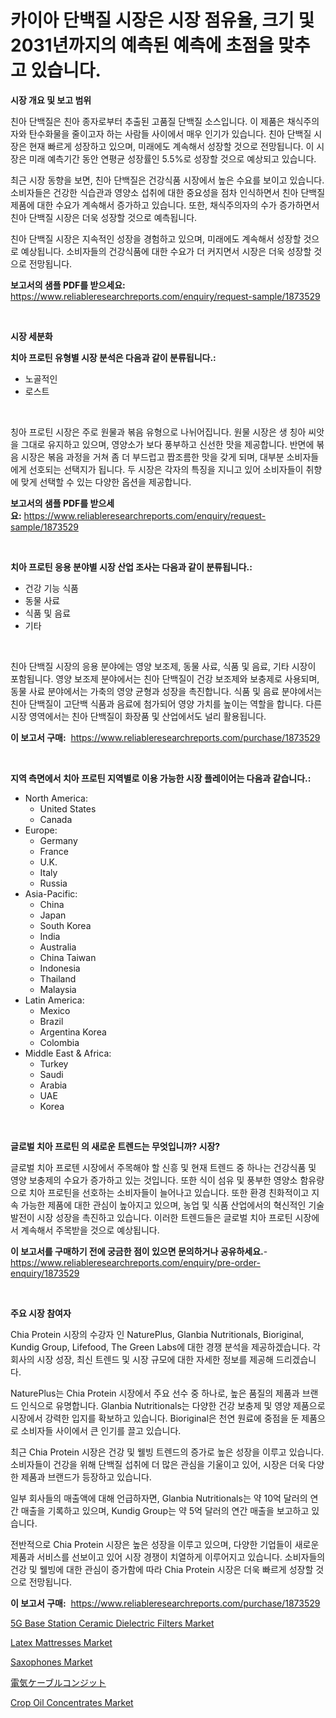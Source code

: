 <p><h1>카이아 단백질 시장은 시장 점유율, 크기 및 2031년까지의 예측된 예측에 초점을 맞추고 있습니다.</h1></p><p><strong>시장 개요 및 보고 범위</strong></p>
<p><p>친아 단백질은 친아 종자로부터 추출된 고품질 단백질 소스입니다. 이 제품은 채식주의자와 탄수화물을 줄이고자 하는 사람들 사이에서 매우 인기가 있습니다. 친아 단백질 시장은 현재 빠르게 성장하고 있으며, 미래에도 계속해서 성장할 것으로 전망됩니다. 이 시장은 미래 예측기간 동안 연평균 성장률인 5.5%로 성장할 것으로 예상되고 있습니다.</p><p>최근 시장 동향을 보면, 친아 단백질은 건강식품 시장에서 높은 수요를 보이고 있습니다. 소비자들은 건강한 식습관과 영양소 섭취에 대한 중요성을 점차 인식하면서 친아 단백질 제품에 대한 수요가 계속해서 증가하고 있습니다. 또한, 채식주의자의 수가 증가하면서 친아 단백질 시장은 더욱 성장할 것으로 예측됩니다.</p><p>친아 단백질 시장은 지속적인 성장을 경험하고 있으며, 미래에도 계속해서 성장할 것으로 예상됩니다. 소비자들의 건강식품에 대한 수요가 더 커지면서 시장은 더욱 성장할 것으로 전망됩니다.</p></p>
<p><strong>보고서의 샘플 PDF를 받으세요:</strong> <a href="https://www.reliableresearchreports.com/enquiry/request-sample/1873529">https://www.reliableresearchreports.com/enquiry/request-sample/1873529</a></p>
<p>&nbsp;</p>
<p><strong>시장 세분화</strong></p>
<p><strong>치아 프로틴 유형별 시장 분석은 다음과 같이 분류됩니다.:</strong></p>
<p><ul><li>노골적인</li><li>로스트</li></ul></p>
<p>&nbsp;</p>
<p><p>칭아 프로틴 시장은 주로 원물과 볶음 유형으로 나뉘어집니다. 원물 시장은 생 칭아 씨앗을 그대로 유지하고 있으며, 영양소가 보다 풍부하고 신선한 맛을 제공합니다. 반면에 볶음 시장은 볶음 과정을 거쳐 좀 더 부드럽고 짭조름한 맛을 갖게 되며, 대부분 소비자들에게 선호되는 선택지가 됩니다. 두 시장은 각자의 특징을 지니고 있어 소비자들이 취향에 맞게 선택할 수 있는 다양한 옵션을 제공합니다.</p></p>
<p><strong>보고서의 샘플 PDF를 받으세요:</strong>&nbsp;<a href="https://www.reliableresearchreports.com/enquiry/request-sample/1873529">https://www.reliableresearchreports.com/enquiry/request-sample/1873529</a></p>
<p>&nbsp;</p>
<p><strong> 치아 프로틴 응용 분야별 시장 산업 조사는 다음과 같이 분류됩니다.:</strong></p>
<p><ul><li>건강 기능 식품</li><li>동물 사료</li><li>식품 및 음료</li><li>기타</li></ul></p>
<p>&nbsp;</p>
<p><p>친아 단백질 시장의 응용 분야에는 영양 보조제, 동물 사료, 식품 및 음료, 기타 시장이 포함됩니다. 영양 보조제 분야에서는 친아 단백질이 건강 보조제와 보충제로 사용되며, 동물 사료 분야에서는 가축의 영양 균형과 성장을 촉진합니다. 식품 및 음료 분야에서는 친아 단백질이 고단백 식품과 음료에 첨가되어 영양 가치를 높이는 역할을 합니다. 다른 시장 영역에서는 친아 단백질이 화장품 및 산업에서도 널리 활용됩니다.</p></p>
<p><strong>이 보고서 구매:</strong>&nbsp; <a href="https://www.reliableresearchreports.com/purchase/1873529">https://www.reliableresearchreports.com/purchase/1873529</a></p>
<p>&nbsp;</p>
<p><strong>지역 측면에서 치아 프로틴 지역별로 이용 가능한 시장 플레이어는 다음과 같습니다.:</strong></p>
<p><ul>
    <li>
        North America:
        <ul>
            <li>United States</li>
            <li>Canada</li>
        </ul>
    </li>
    <li>
        Europe:
        <ul>
            <li>Germany</li>
            <li>France</li>
            <li>U.K.</li>
            <li>Italy</li>
            <li>Russia</li>
        </ul>
    </li>
    <li>
        Asia-Pacific:
        <ul>
            <li>China</li>
            <li>Japan</li>
            <li>South Korea</li>
            <li>India</li>
            <li>Australia</li>
            <li>China Taiwan</li>
            <li>Indonesia</li>
            <li>Thailand</li>
            <li>Malaysia</li>
        </ul>
    </li>
    <li>
        Latin America:
        <ul>
            <li>Mexico</li>
            <li>Brazil</li>
            <li>Argentina Korea</li>
            <li>Colombia</li>
        </ul>
    </li>
    <li>
        Middle East & Africa:
        <ul>
            <li>Turkey</li>
            <li>Saudi</li>
            <li>Arabia</li>
            <li>UAE</li>
            <li>Korea</li>
        </ul>
    </li>
    </ul></p>
<p>&nbsp;</p>
<p><strong>글로벌 치아 프로틴 의 새로운 트렌드는 무엇입니까? 시장?</strong></p>
<p><p>글로벌 치아 프로텐 시장에서 주목해야 할 신흥 및 현재 트렌드 중 하나는 건강식품 및 영양 보충제의 수요가 증가하고 있는 것입니다. 또한 식이 섬유 및 풍부한 영양소 함유량으로 치아 프로틴을 선호하는 소비자들이 늘어나고 있습니다. 또한 환경 친화적이고 지속 가능한 제품에 대한 관심이 높아지고 있으며, 농업 및 식품 산업에서의 혁신적인 기술 발전이 시장 성장을 촉진하고 있습니다. 이러한 트렌드들은 글로벌 치아 프로틴 시장에서 계속해서 주목받을 것으로 예상됩니다.</p></p>
<p><strong>이 보고서를 구매하기 전에 궁금한 점이 있으면 문의하거나 공유하세요.</strong>- <a href="https://www.reliableresearchreports.com/enquiry/pre-order-enquiry/1873529">https://www.reliableresearchreports.com/enquiry/pre-order-enquiry/1873529</a></p>
<p>&nbsp;</p>
<p><strong>주요 시장 참여자</strong></p>
<p><p>Chia Protein 시장의 수강자 인 NaturePlus, Glanbia Nutritionals, Bioriginal, Kundig Group, Lifefood, The Green Labs에 대한 경쟁 분석을 제공하겠습니다. 각 회사의 시장 성장, 최신 트렌드 및 시장 규모에 대한 자세한 정보를 제공해 드리겠습니다.</p><p>NaturePlus는 Chia Protein 시장에서 주요 선수 중 하나로, 높은 품질의 제품과 브랜드 인식으로 유명합니다. Glanbia Nutritionals는 다양한 건강 보충제 및 영양 제품으로 시장에서 강력한 입지를 확보하고 있습니다. Bioriginal은 천연 원료에 중점을 둔 제품으로 소비자들 사이에서 큰 인기를 끌고 있습니다.</p><p>최근 Chia Protein 시장은 건강 및 웰빙 트렌드의 증가로 높은 성장을 이루고 있습니다. 소비자들이 건강을 위해 단백질 섭취에 더 많은 관심을 기울이고 있어, 시장은 더욱 다양한 제품과 브랜드가 등장하고 있습니다.</p><p>일부 회사들의 매출액에 대해 언급하자면, Glanbia Nutritionals는 약 10억 달러의 연간 매출을 기록하고 있으며, Kundig Group는 약 5억 달러의 연간 매출을 보고하고 있습니다.</p><p>전반적으로 Chia Protein 시장은 높은 성장을 이루고 있으며, 다양한 기업들이 새로운 제품과 서비스를 선보이고 있어 시장 경쟁이 치열하게 이루어지고 있습니다. 소비자들의 건강 및 웰빙에 대한 관심이 증가함에 따라 Chia Protein 시장은 더욱 빠르게 성장할 것으로 전망됩니다.</p></p>
<p><strong>이 보고서 구매:</strong>&nbsp;&nbsp;<a href="https://www.reliableresearchreports.com/purchase/1873529">https://www.reliableresearchreports.com/purchase/1873529</a></p>
<p><p><a href="https://view.publitas.com/reportprime-1/insights-into-5g-base-station-ceramic-dielectric-filters-market-size-analysing-market-share-trends-and-growth-from-2024-to-2031/">5G Base Station Ceramic Dielectric Filters Market</a></p><p><a href="https://github.com/marloy8/Market-Research-Report-List-3/blob/main/latex-mattresses-market.md">Latex Mattresses Market</a></p><p><a href="https://github.com/WillieWoodard/Market-Research-Report-List-4/blob/main/saxophones-market.md">Saxophones Market</a></p><p><a href="https://github.com/oafhukehf4709715/Market-Research-Report-List-1/blob/main/98613623068.md">電気ケーブルコンジット</a></p><p><a href="https://ivy-potential-64b.notion.site/Crop-Oil-Concentrates-Market-Research-Report-Unlocks-Analysis-on-the-Market-Financial-Status-Market-929d72a9d99b49c2898b5140152b57b7">Crop Oil Concentrates Market</a></p></p>
